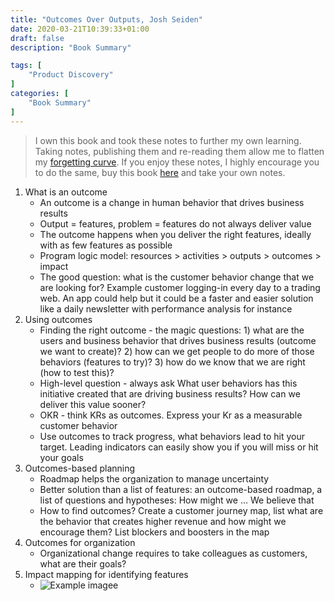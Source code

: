 ```yaml
---
title: "Outcomes Over Outputs, Josh Seiden"
date: 2020-03-21T10:39:33+01:00
draft: false
description: "Book Summary"

tags: [ 
    "Product Discovery"
]
categories: [
    "Book Summary"
]
---
```



<!--more--> 

> I own this book and took these notes to further my own learning. Taking notes, publishing them and re-reading them allow me to flatten my [forgetting curve](https://en.wikipedia.org/wiki/Forgetting_curve). If you enjoy these notes, I highly encourage you to do the same, buy this book [here](https://www.amazon.com/Outcomes-Over-Output-customer-behavior/dp/1091173265/ref=sr_1_1?crid=3V0UBG282YVFN&dchild=1&keywords=outcomes+over+output&qid=1584892863&sprefix=outcomes%2Caps%2C230&sr=8-1) and take your own notes.

1. What is an outcome
    * An outcome is a change in human behavior that drives business results
    * Output = features, problem = features do not always deliver value
    * The outcome happens when you deliver the right features, ideally with as few features as possible
    * Program logic model: resources > activities > outputs > outcomes > impact
    * The good question: what is the customer behavior change that we are looking for? Example customer logging-in every day to a trading web. An app could help but it could be a faster and easier solution like a daily newsletter with performance analysis for instance
2. Using outcomes
    * Finding the right outcome - the magic questions: 1) what are the users and business behavior that drives business results (outcome we want to create)? 2) how can we get people to do more of those behaviors (features to try)? 3) how do we know that we are right (how to test this)?
    * High-level question - always ask What user behaviors has this initiative created that are driving business results? How can we deliver this value sooner?
    * OKR - think KRs as outcomes. Express your Kr as a measurable customer behavior 
    * Use outcomes to track progress, what behaviors lead to hit your target. Leading indicators can easily show you if you will miss or hit your goals
3. Outcomes-based planning
    * Roadmap helps the organization to manage uncertainty
    * Better solution than a list of features: an outcome-based roadmap, a list of questions and hypotheses: How might we … We believe that 
    * How to find outcomes? Create a customer journey map, list what are the behavior that creates higher revenue and how might we encourage them? List blockers and boosters in the map
3. Outcomes for organization
    * Organizational change requires to take colleagues as customers, what are their goals?
4. Impact mapping for identifying features
    * ![Example imagee](/posts/outcomes_over_outputs/OutcomesOverOutputs1.jpg)